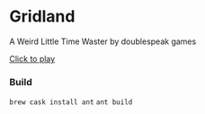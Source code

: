Gridland
==========
A Weird Little Time Waster by doublespeak games

[Click to play](http://gridland.doublespeakgames.com)

### Build
`brew cask install ant`
`ant build`